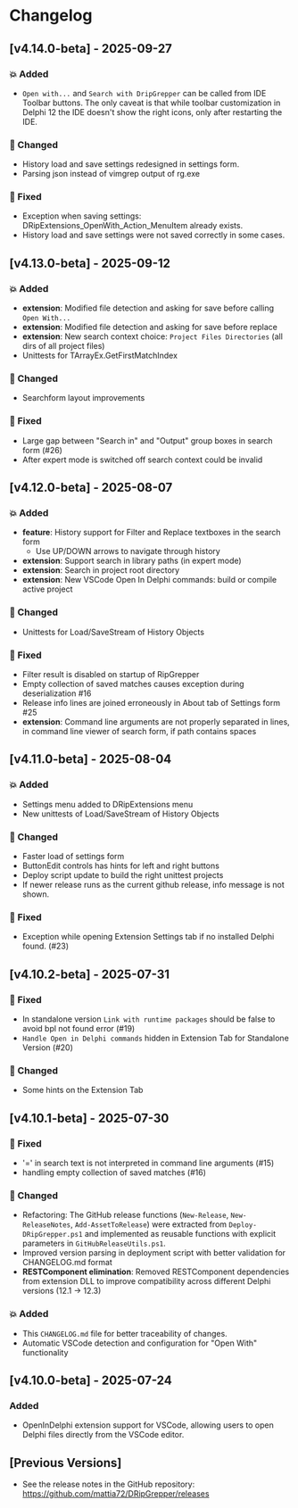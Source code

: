# Changelog

## [v4.14.0-beta] - 2025-09-27

### 💥 Added
- `Open with...` and `Search with DripGrepper` can be called from IDE Toolbar buttons.
  The only caveat is that while toolbar customization in Delphi 12 the IDE doesn't show the right icons, only after restarting the IDE.

### 🔄 Changed
- History load and save settings redesigned in settings form.
- Parsing json instead of vimgrep output of rg.exe

### 🐞 Fixed
- Exception when saving settings: DRipExtensions_OpenWith_Action_MenuItem already exists. 
- History load and save settings were not saved correctly in some cases.

## [v4.13.0-beta] - 2025-09-12

### 💥 Added
- **extension**: Modified file detection and asking for save before calling `Open With...`
- **extension**: Modified file detection and asking for save before replace
- **extension**: New search context choice: `Project Files Directories` (all dirs of all project files)
- Unittests for TArrayEx.GetFirstMatchIndex

### 🔄 Changed
- Searchform layout improvements

### 🐞 Fixed
- Large gap between "Search in" and "Output" group boxes in search form (#26)
- After expert mode is switched off search context could be invalid

## [v4.12.0-beta] - 2025-08-07

### 💥 Added
- **feature**: History support for Filter and Replace textboxes in the search form
  - Use UP/DOWN arrows to navigate through history
- **extension**: Support search in library paths (in expert mode)
- **extension**: Search in project root directory
- **extension**: New VSCode Open In Delphi commands: build or compile active project

### 🔄 Changed
- Unittests for Load/SaveStream of History Objects

### 🐞 Fixed
- Filter result is disabled on startup of RipGrepper
- Empty collection of saved matches causes exception during deserialization #16
- Release info lines are joined erroneously in About tab of Settings form #25
- **extension**: Command line arguments are not properly separated in lines, in command line viewer of search form, if path contains spaces

## [v4.11.0-beta] - 2025-08-04

### 💥 Added
- Settings menu added to DRipExtensions menu
- New unittests of Load/SaveStream of History Objects

### 🔄 Changed
- Faster load of settings form 
- ButtonEdit controls has hints for left and right buttons
- Deploy script update to build the right unittest projects
- If newer release runs as the current github release, info message is not shown.

### 🐞 Fixed
- Exception while opening Extension Settings tab if no installed Delphi found. (#23)

## [v4.10.2-beta] - 2025-07-31

### 🐞 Fixed
- In standalone version `Link with runtime packages` should be false to avoid bpl not found error (#19)
- `Handle Open in Delphi commands` hidden in Extension Tab for Standalone Version (#20)

### 🔄 Changed
- Some hints on the Extension Tab

## [v4.10.1-beta] - 2025-07-30

### 🐞 Fixed
- '=' in search text is not interpreted in command line arguments (#15)
- handling empty collection of saved matches (#16)

### 🔄 Changed
- Refactoring: The GitHub release functions (`New-Release`, `New-ReleaseNotes`, `Add-AssetToRelease`) were extracted from `Deploy-DRipGrepper.ps1` and implemented as reusable functions with explicit parameters in `GitHubReleaseUtils.ps1`.
- Improved version parsing in deployment script with better validation for CHANGELOG.md format
- **RESTComponent elimination**: Removed RESTComponent dependencies from extension DLL to improve compatibility across different Delphi versions (12.1 → 12.3)

### 💥 Added
- This `CHANGELOG.md` file for better traceability of changes.
- Automatic VSCode detection and configuration for "Open With" functionality

## [v4.10.0-beta] - 2025-07-24

### Added
- OpenInDelphi extension support for VSCode, allowing users to open Delphi files directly from the VSCode editor.

## [Previous Versions]
- See the release notes in the GitHub repository: https://github.com/mattia72/DRipGrepper/releases







